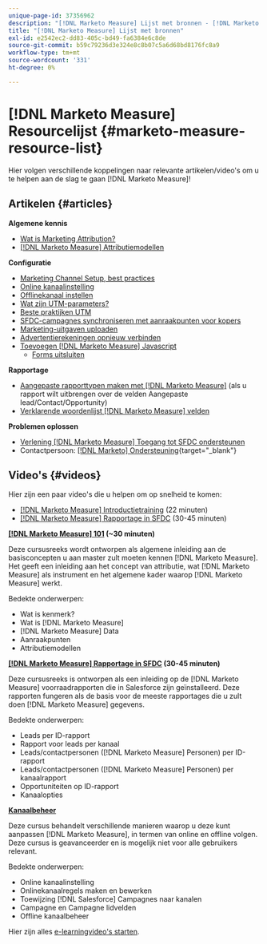 ```yaml
---
unique-page-id: 37356962
description: "[!DNL Marketo Measure] Lijst met bronnen - [!DNL Marketo Measure] - Productdocumentatie"
title: "[!DNL Marketo Measure] Lijst met bronnen"
exl-id: e2542ec2-dd83-405c-bd49-fa6384e6c8de
source-git-commit: b59c79236d3e324e8c8b07c5a6d68bd8176fc8a9
workflow-type: tm+mt
source-wordcount: '331'
ht-degree: 0%

---
```


# [!DNL Marketo Measure] Resourcelijst {#marketo-measure-resource-list}

Hier volgen verschillende koppelingen naar relevante artikelen/video&#39;s om u te helpen aan de slag te gaan [!DNL Marketo Measure]!

## Artikelen {#articles}

**Algemene kennis**

* [Wat is Marketing Attribution?](/help/introduction-to-marketo-measure/overview-resources/marketing-attribution.md)
* [[!DNL Marketo Measure] Attributiemodellen](/help/introduction-to-marketo-measure/overview-resources/marketo-measure-attribution-models.md)

**Configuratie**

* [Marketing Channel Setup, best practices](/help/channel-tracking-and-setup/online-channels/marketing-channels-and-subchannels.md)
* [Online kanaalinstelling](/help/channel-tracking-and-setup/online-channels/online-custom-channel-setup.md)
* [Offlinekanaal instellen](/help/channel-tracking-and-setup/offline-channels/offline-custom-channel-setup.md)
* [Wat zijn UTM-parameters?](/help/channel-tracking-and-setup/online-channels/utm-parameters.md)
* [Beste praktijken UTM](/help/channel-tracking-and-setup/online-channels/best-practices-for-setting-up-utm-parameters.md)
* [SFDC-campagnes synchroniseren met aanraakpunten voor kopers](/help/channel-tracking-and-setup/offline-channels/campaigns-and-campaign-members.md)
* [Marketing-uitgaven uploaden](/help/marketing-spend/spend-management/marketing-channel-costs.md#uploading-marketing-costs)
* [Advertentierekeningen opnieuw verbinden](/help/api-connections/utilizing-marketo-measures-api-connections/reauthorizing-connected-accounts.md)
* [Toevoegen [!DNL Marketo Measure] Javascript](/help/marketo-measure-tracking/setting-up-tracking/adding-marketo-measure-script.md)
   * [Forms uitsluiten](/help/marketo-measure-tracking/setting-up-tracking/excluding-marketo-measure-from-specific-forms.md)

**Rapportage**

* [Aangepaste rapporttypen maken met [!DNL Marketo Measure]](/help/marketo-measure-salesforce-reporting/new-report-types/creating-custom-marketo-measure-report-types.md) (als u rapport wilt uitbrengen over de velden Aangepaste lead/Contact/Opportunity)
* [Verklarende woordenlijst [!DNL Marketo Measure] velden](/help/introduction-to-marketo-measure/overview-resources/glossary-of-marketo-measure-fields.md)

**Problemen oplossen**

* [Verlening [!DNL Marketo Measure] Toegang tot SFDC ondersteunen](/help/miscellaneous/other-related-resources/granting-salesforce-access-to-marketo-measure-support.md)
* Contactpersoon: [[!DNL Marketo] Ondersteuning](https://nation.marketo.com/t5/support/ct-p/Support){target="_blank"}

## Video&#39;s {#videos}

Hier zijn een paar video&#39;s die u helpen om op snelheid te komen:

* [[!DNL Marketo Measure] Introductietraining](https://embed.vidyard.com/watch/Pb4DuWJwtFgw3jUBDGneb4) (22 minuten)
* [[!DNL Marketo Measure] Rapportage in SFDC](https://universityonline.marketo.com/courses/bizible-and-salesforce/) (30-45 minuten)

**[[!DNL Marketo Measure] 101](https://universityonline.marketo.com/courses/bizible-101/) (~30 minuten)**

Deze cursusreeks wordt ontworpen als algemene inleiding aan de basisconcepten u aan master zult moeten kennen [!DNL Marketo Measure]. Het geeft een inleiding aan het concept van attributie, wat [!DNL Marketo Measure] als instrument en het algemene kader waarop [!DNL Marketo Measure] werkt.

Bedekte onderwerpen:

* Wat is kenmerk?
* Wat is [!DNL Marketo Measure]
* [!DNL Marketo Measure] Data
* Aanraakpunten
* Attributiemodellen

**[[!DNL Marketo Measure] Rapportage in SFDC](https://universityonline.marketo.com/courses/bizible-and-salesforce/) (30-45 minuten)**

Deze cursusreeks is ontworpen als een inleiding op de [!DNL Marketo Measure] voorraadrapporten die in Salesforce zijn geïnstalleerd. Deze rapporten fungeren als de basis voor de meeste rapportages die u zult doen [!DNL Marketo Measure] gegevens.

Bedekte onderwerpen:

* Leads per ID-rapport
* Rapport voor leads per kanaal
* Leads/contactpersonen ([!DNL Marketo Measure] Personen) per ID-rapport
* Leads/contactpersonen ([!DNL Marketo Measure] Personen) per kanaalrapport
* Opportuniteiten op ID-rapport
* Kanaalopties

**[Kanaalbeheer](https://universityonline.marketo.com/courses/bizible-fundamentals-channel-management/)**

Deze cursus behandelt verschillende manieren waarop u deze kunt aanpassen [!DNL Marketo Measure], in termen van online en offline volgen. Deze cursus is geavanceerder en is mogelijk niet voor alle gebruikers relevant.

Bedekte onderwerpen:

* Online kanaalinstelling
* Onlinekanaalregels maken en bewerken
* Toewijzing [!DNL Salesforce] Campagnes naar kanalen
* Campagne en Campagne lidvelden
* Offline kanaalbeheer

Hier zijn alles [e-learningvideo&#39;s starten](https://universityonline.marketo.com/#/library/bySubject/new-to-bizible/trails?_k=d1454j).
